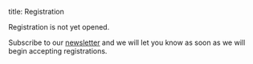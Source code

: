 title: Registration

Registration is not yet opened.

Subscribe to our [newsletter](http://eepurl.com/dACrj) and we will let you know as soon as we will begin accepting registrations.
